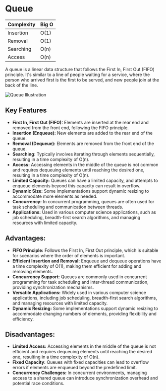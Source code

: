 # Queue

| Complexity | Big O        |
| ---------- | ------------ |
| Insertion  | O(1)         |
| Removal    | O(1)         |
| Searching  | O(n)         |
| Access     | O(n)         |

A queue is a linear data structure that follows the First In, First Out (FIFO) principle. It's similar to a line of people waiting for a service, where the person who arrived first is the first to be served, and new people join at the back of the line. 

![Queue Illustration](https://upload.wikimedia.org/wikipedia/commons/5/52/Data_Queue.svg)

## Key Features

- **First In, First Out (FIFO):** Elements are inserted at the rear end and removed from the front end, following the FIFO principle.
- **Insertion (Enqueue):** New elements are added to the rear end of the queue.
- **Removal (Dequeue):** Elements are removed from the front end of the queue.
- **Searching:** Typically involves iterating through elements sequentially, resulting in a time complexity of O(n).
- **Access:** Accessing elements in the middle of the queue is not common and requires dequeuing elements until reaching the desired one, resulting in a time complexity of O(n).
- **Limited Capacity:** Queues can have a limited capacity, and attempts to enqueue elements beyond this capacity can result in overflow.
- **Dynamic Size:** Some implementations support dynamic resizing to accommodate more elements as needed.
- **Concurrency:** In concurrent programming, queues are often used for task scheduling and communication between threads.
- **Applications:** Used in various computer science applications, such as job scheduling, breadth-first search algorithms, and managing resources with limited capacity.


## Advantages:

- **FIFO Principle:** Follows the First In, First Out principle, which is suitable for scenarios where the order of elements is important.
- **Efficient Insertion and Removal:** Enqueue and dequeue operations have a time complexity of O(1), making them efficient for adding and removing elements.
- **Concurrency Support:** Queues are commonly used in concurrent programming for task scheduling and inter-thread communication, providing synchronization mechanisms.
- **Versatile Applications:** Widely used in various computer science applications, including job scheduling, breadth-first search algorithms, and managing resources with limited capacity.
- **Dynamic Resizing:** Some implementations support dynamic resizing to accommodate changing numbers of elements, providing flexibility and efficiency.

## Disadvantages:

- **Limited Access:** Accessing elements in the middle of the queue is not efficient and requires dequeuing elements until reaching the desired one, resulting in a time complexity of O(n).
- **Fixed Capacity:** Queues with fixed capacities can lead to overflow errors if elements are enqueued beyond the predefined limit.
- **Concurrency Challenges:** In concurrent environments, managing access to a shared queue can introduce synchronization overhead and potential race conditions.




